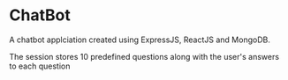 # ChatBot

A chatbot applciation created using ExpressJS, ReactJS and MongoDB. 

The session stores 10 predefined questions along with the user's answers to each question

